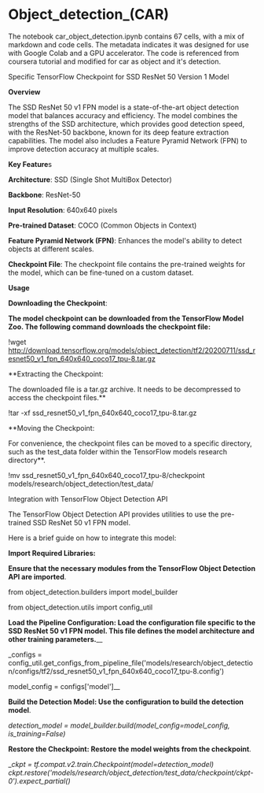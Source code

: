 # Object_detection_(CAR)

 The notebook car_object_detection.ipynb contains 67 cells, with a mix of markdown and code cells. The metadata indicates it was designed for use with Google Colab and a GPU accelerator. The code is referenced from coursera tutorial and modified for car as object and it's detection.

Specific TensorFlow Checkpoint for SSD ResNet 50 Version 1 Model

**Overview**

The SSD ResNet 50 v1 FPN model is a state-of-the-art object detection model that balances accuracy and efficiency. The model combines the strengths of the SSD architecture, which provides good detection speed, with the ResNet-50 backbone, known for its deep feature extraction capabilities. The model also includes a Feature Pyramid Network (FPN) to improve detection accuracy at multiple scales.

**Key Feature**s

**Architecture**: SSD (Single Shot MultiBox Detector)

**Backbone**: ResNet-50 

**Input Resolution**: 640x640 pixels

**Pre-trained Dataset**: COCO (Common Objects in Context)

**Feature Pyramid Network (FPN)**: Enhances the model's ability to detect objects at different scales.

**Checkpoint File**: The checkpoint file contains the pre-trained weights for the model, which can be fine-tuned on a custom dataset.

**Usage**

**Downloading the Checkpoint**:

**The model checkpoint can be downloaded from the TensorFlow Model Zoo. The following command downloads the checkpoint file:**

!wget http://download.tensorflow.org/models/object_detection/tf2/20200711/ssd_resnet50_v1_fpn_640x640_coco17_tpu-8.tar.gz

**Extracting the Checkpoint:

The downloaded file is a tar.gz archive. It needs to be decompressed to access the checkpoint files.**

!tar -xf ssd_resnet50_v1_fpn_640x640_coco17_tpu-8.tar.gz

**Moving the Checkpoint:

For convenience, the checkpoint files can be moved to a specific directory, such as the test_data folder within the TensorFlow models research directory**.

!mv ssd_resnet50_v1_fpn_640x640_coco17_tpu-8/checkpoint models/research/object_detection/test_data/

Integration with TensorFlow Object Detection API

The TensorFlow Object Detection API provides utilities to use the pre-trained SSD ResNet 50 v1 FPN model. 

Here is a brief guide on how to integrate this model:

**Import Required Libraries:**

**Ensure that the necessary modules from the TensorFlow Object Detection API are imported**.

  from object_detection.builders import model_builder
  
  from object_detection.utils import config_util

**Load the Pipeline Configuration:
Load the configuration file specific to the SSD ResNet 50 v1 FPN model. This file defines the model architecture and other training parameters.**__

  _configs = config_util.get_configs_from_pipeline_file('models/research/object_detection/configs/tf2/ssd_resnet50_v1_fpn_640x640_coco17_tpu-8.config')
  
  model_config = configs['model']__

**Build the Detection Model:
Use the configuration to build the detection model**.

  _detection_model = model_builder.build(model_config=model_config, is_training=False)_

**Restore the Checkpoint:
Restore the model weights from the checkpoint**.

  __ckpt = tf.compat.v2.train.Checkpoint(model=detection_model)
  ckpt.restore('models/research/object_detection/test_data/checkpoint/ckpt-0').expect_partial()_
